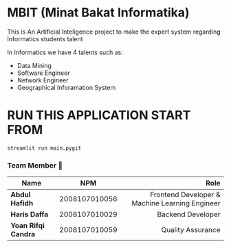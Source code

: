 # MBIT (Minat Bakat Informatika)


<p>This is An Artificial Inteligence project to make the expert system regarding Informatics students talent </p>

In Informatics we have 4 talents such as:

<ul>
<li>Data Mining </li>
<li> Software Engineer </li>
<li> Network Engineer </li>
<li> Geographical Inforamation System </li>
</ul>

# RUN THIS APPLICATION START FROM 

<pre><code>streamlit run main.pygit</code></pre>

### Team Member 🥇
  
  | Name        | NPM           | Role |
| ------------- |:-------------:| -----:|
| <b>Abdul Hafidh</b>       | 2008107010056 | Frontend Developer & Machine Learning Engineer|
| <b>Haris Daffa</b>  | 2008107010029      |   Backend Developer |
| <b>Yoan Rifqi Candra  </b>      | 2008107010059      |  Quality Assurance |





